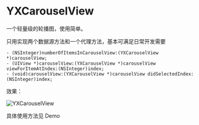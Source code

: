 # YXCarouselView


一个轻量级的轮播图，使用简单。

只用实现两个数据源方法和一个代理方法，基本可满足日常开发需要

```
- (NSInteger)numberOfItemsInCarouselView:(YXCarouselView *)carouselView;
- (UIView *)carouselView:(YXCarouselView *)carouselView viewForItemAtIndex:(NSInteger)index;
- (void)carouselView:(YXCarouselView *)carouselView didSelectedIndex:(NSInteger)index;
```

效果：

![YXCarouselView](https://github.com/sinexy/YXCarouselView/blob/master/carousel.gif)



具体使用方法见 Demo

